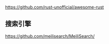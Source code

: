 
https://github.com/rust-unofficial/awesome-rust

## 搜索引擎
https://github.com/meilisearch/MeiliSearch/
